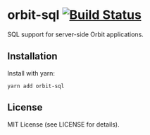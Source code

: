 # orbit-sql [![Build Status](https://travis-ci.com/tchak/orbit-sql.svg?branch=master)](https://travis-ci.com/tchak/orbit-sql)

SQL support for server-side Orbit applications.

## Installation

Install with yarn:

```
yarn add orbit-sql
```

## License

MIT License (see LICENSE for details).
